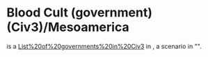 # Blood Cult (government) (Civ3)/Mesoamerica

 is a [List%20of%20governments%20in%20Civ3](government) in , a scenario in "".
